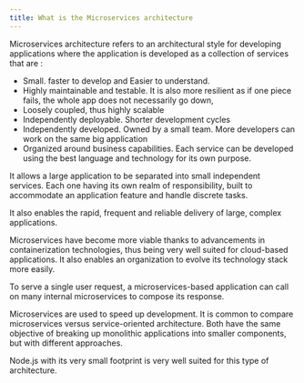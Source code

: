 ```yaml
---
title: What is the Microservices architecture
---
```


Microservices architecture refers to an architectural style for developing applications where the application is developed as a collection of services that are : 

- Small. faster to develop and Easier to understand.
- Highly maintainable and testable. It is also more resilient as if one piece fails, the whole app does not necessarily go down,
- Loosely coupled, thus highly scalable 
- Independently deployable. Shorter development cycles
- Independently developed. Owned by a small team. More developers can work on the same big application
- Organized around business capabilities. Each service can be developed using the best language and technology for its own purpose.

It allows a large application to be separated into small independent services. Each one having its own realm of responsibility, built to accommodate an application feature and handle discrete tasks.

It also enables the rapid, frequent and reliable delivery of large, complex applications.

Microservices have become more viable thanks to advancements in containerization technologies, thus being very well suited for cloud-based applications.
It also enables an organization to evolve its technology stack more easily.

To serve a single user request, a microservices-based application can call on many internal microservices to compose its response.


Microservices are used to speed up development. 
It is common to compare microservices versus service-oriented architecture. Both have the same objective of breaking up monolithic applications into smaller components, but with different approaches.

Node.js with its very small footprint is very well suited for this type of architecture.

